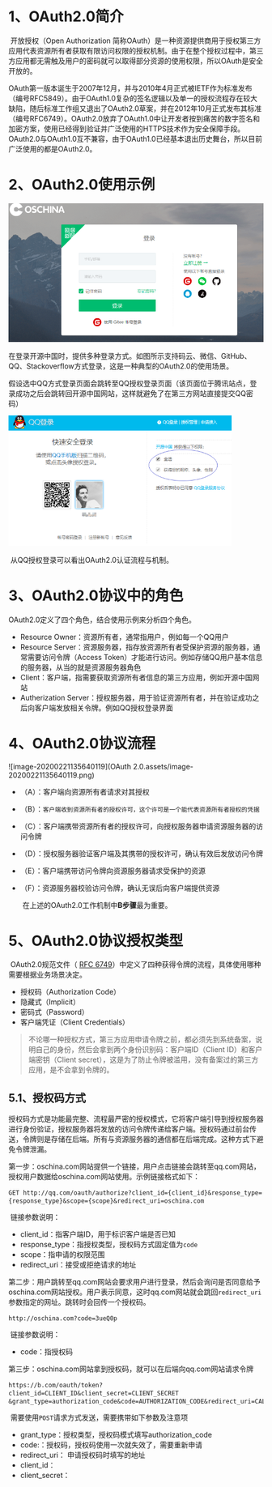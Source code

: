 # 1、OAuth2.0简介

​		开放授权（Open Authorization 简称OAuth）是一种资源提供商用于授权第三方应用代表资源所有者获取有限访问权限的授权机制。由于在整个授权过程中，第三方应用都无需触及用户的密码就可以取得部分资源的使用权限，所以OAuth是安全开放的。

​		OAuth第一版本诞生于2007年12月，并与2010年4月正式被IETF作为标准发布（编号RFC5849）。由于OAuth1.0复杂的签名逻辑以及单一的授权流程存在较大缺陷，随后标准工作组又退出了OAuth2.0草案，并在2012年10月正式发布其标准（编号RFC6749）。OAuth2.0放弃了OAuth1.0中让开发者按到痛苦的数字签名和加密方案，使用已经得到验证并广泛使用的HTTPS技术作为安全保障手段。OAuth2.0与OAuth1.0互不兼容，由于OAuth1.0已经基本退出历史舞台，所以目前广泛使用的都是OAuth2.0。

#  2、OAuth2.0使用示例

<img src="OAuth 2.0.assets/image-20200221131951776.png" alt="image-20200221131951776" style="zoom:67%;" />

​		在登录开源中国时，提供多种登录方式。如图所示支持码云、微信、GitHub、QQ、Stackoverflow方式登录，这是一种典型的OAuth2.0的使用场景。

​		假设选中QQ方式登录页面会跳转至QQ授权登录页面（该页面位于腾讯站点，登录成功之后会跳转回开源中国网站，这样就避免了在第三方网站直接提交QQ密码）

<img src="OAuth 2.0.assets/image-20200221133156132.png" alt="image-20200221133156132" style="zoom:67%;" />

​		从QQ授权登录可以看出OAuth2.0认证流程与机制。

# 3、OAuth2.0协议中的角色

OAuth2.0定义了四个角色，结合使用示例来分析四个角色。

- Resource Owner：资源所有者，通常指用户，例如每一个QQ用户
- Resource Server：资源服务器，指存放资源所有者受保护资源的服务器，通常需要访问令牌（Access Token）才能进行访问。例如存储QQ用户基本信息的服务器，从当的就是资源服务器角色
- Client：客户端，指需要获取资源所有者信息的第三方应用，例如开源中国网站
- Autherization Server：授权服务器，用于验证资源所有者，并在验证成功之后向客户端发放相关令牌。例如QQ授权登录界面

# 4、OAuth2.0协议流程

![image-20200221135640119](OAuth 2.0.assets/image-20200221135640119.png)

- （A）：客户端向资源所有者请求对其授权

- （B）：`客户端收到资源所有者的授权许可，这个许可是一个能代表资源所有者授权的凭据`

- （C）：客户端携带资源所有者的授权许可，向授权服务器申请资源服务器的访问令牌

- （D）：授权服务器验证客户端及其携带的授权许可，确认有效后发放访问令牌

- （E）：客户端携带访问令牌向资源服务器请求受保护的资源

- （F）：资源服务器校验访问令牌，确认无误后向客户端提供资源

  ​	在上述的OAuth2.0工作机制中**B步骤**最为重要。

# 5、OAuth2.0协议授权类型

​		OAuth2.0规范文件（ [RFC 6749](https://tools.ietf.org/html/rfc6749)）中定义了四种获得令牌的流程，具体使用哪种需要根据业务场景决定。

- 授权码（Authorization Code）
- 隐藏式（Implicit）
- 密码式（Password）
- 客户端凭证（Client Credentials）

> 不论哪一种授权方式，第三方应用申请令牌之前，都必须先到系统备案，说明自己的身份，然后会拿到两个身份识别码：客户端ID（Client ID）和客户端密钥（Client  secret），这是为了防止令牌被滥用，没有备案过的第三方应用，是不会拿到令牌的。

## 5.1、授权码方式

​		授权码方式是功能最完整、流程最严密的授权模式，它将客户端引导到授权服务器进行身份验证，授权服务器将发放的访问令牌传递给客户端。授权码通过前台传送，令牌则是存储在后端。所有与资源服务器的通信都在后端完成。这种方式下避免令牌泄漏。

第一步：oschina.com网站提供一个链接，用户点击链接会跳转至qq.com网站，授权用户数据给oschina.com网站使用。示例链接格式如下：

```
GET http://qq.com/oauth/authorize?client_id={client_id}&response_type={response_type}&scope={scope}&redirect_uri=oschina.com
```

​		链接参数说明：

- client_id：指客户端ID，用于标识客户端是否已知
- response_type：指授权类型，授权码方式固定值为`code`
- scope：指申请的权限范围
- redirect_uri：接受或拒绝请求的地址

第二步：用户跳转至qq.com网站会要求用户进行登录，然后会询问是否同意给予oschina.com网站授权。用户表示同意，这时qq.com网站就会跳回`redirect_uri`参数指定的网址。跳转时会回传一个授权码。

```
http://oschina.com?code=3ueQ0p
```

​		链接参数说明：

- code：指授权码

第三步：oschina.com网站拿到授权码，就可以在后端向qq.com网站请求令牌

```
https://b.com/oauth/token?client_id=CLIENT_ID&client_secret=CLIENT_SECRET
&grant_type=authorization_code&code=AUTHORIZATION_CODE&redirect_uri=CALLBACK_URL
```

​		需要使用`POST`请求方式发送，需要携带如下参数及注意项

- grant_type：授权类型，授权码模式填写authorization_code
- code:：授权码，授权码使用一次就失效了，需要重新申请
- redirect_uri： 申请授权码时填写的地址
- client_id：
- client_secret：

